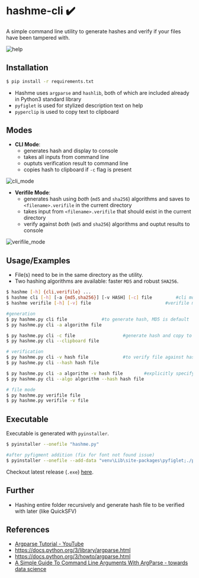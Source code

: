 # hashme-cli ✔️
A simple command line utility to generate hashes and verify if your files have been tampered with.

![help](https://i.imgur.com/xsEgLxG.png)

## Installation
```sh
$ pip install -r requirements.txt
```
- Hashme uses `argparse` and `hashlib`, both of which are included already in Python3 standard library
- `pyfiglet` is used for stylized description text on help
- `pyperclip` is used to copy text to clipboard

## Modes
- **CLI Mode**: 
	- generates hash and display to console
	- takes all inputs from command line
	- ouptuts verification result to command line
	- copies hash to clipboard if `-c` flag is present

![cli_mode](https://i.imgur.com/4XgegXW.png)

- **Verifile Mode**: 
	- generates hash using _both_ (`md5` and `sha256`) algorithms and saves to `<filename>.verifile` in the current directory
	- takes input from `<filename>.verifile` that should exist in the current directory
	- verify against _both_ (`md5` and `sha256`) algorithms and ouptut results to console

![verifile_mode](https://i.imgur.com/5g79qng.png)

## Usage/Examples
- File(s) need to be in the same directory as the utility.
- Two hashing algorithms are available: faster `MD5` and robust `SHA256`.

```sh
$ hashme [-h] {cli,verifile} ...
$ hashme cli [-h] [-a {md5,sha256}] [-v HASH] [-c] file 		#cli mode
$ hashme verifile [-h] [-v] file 			                #verifile mode
```

```sh
#generation
$ py hashme.py cli file				#to generate hash, MD5 is default
$ py hashme.py cli -a algorithm file

$ py hashme.py cli -c file 	                #generate hash and copy to clipboard
$ py hashme.py cli --clipboard file

# verification
$ py hashme.py cli -v hash file		        #to verify file against hash (assumed to be MD5 by default)
$ py hashme.py cli --hash hash file

$ py hashme.py cli -a algorithm -v hash file		#explicitly specifying algorithm
$ py hashme.py cli --algo algorithm --hash hash file

# file mode
$ py hashme.py verifile file
$ py hashme.py verifile -v file
```

## Executable
Executable is generated with `pyinstaller`.

```sh
$ pyinstaller --onefile "hashme.py"

#after pyfigment addition (fix for font not found issue)
$ pyinstaller --onefile --add-data "venv\Lib\site-packages\pyfiglet;./pyfiglet" hashme.py
```

Checkout latest release (`.exe`) [here](https://github.com/abhishekarya1/hashme-cli/releases).

## Further
- Hashing entire folder recursively and generate hash file to be verified with later (like QuickSFV)

## References
- [Argparse Tutorial - YouTube](https://youtu.be/Y2Vatkp4Y6M)
- https://docs.python.org/3/library/argparse.html
- https://docs.python.org/3/howto/argparse.html
- [A Simple Guide To Command Line Arguments With ArgParse - towards data science](https://towardsdatascience.com/a-simple-guide-to-command-line-arguments-with-argparse-6824c30ab1c3)
